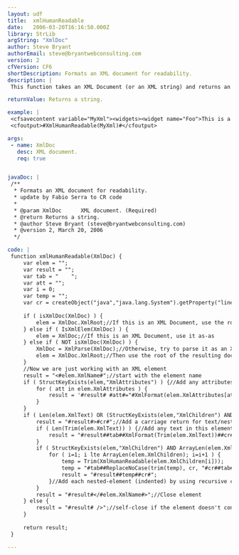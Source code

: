 ```yaml
---
layout: udf
title:  xmlHumanReadable
date:   2006-03-20T16:16:50.000Z
library: StrLib
argString: "XmlDoc"
author: Steve Bryant
authorEmail: steve@bryantwebconsulting.com
version: 2
cfVersion: CF6
shortDescription: Formats an XML document for readability.
description: |
 This function takes an XML Document (or an XML string) and returns an XML string formatted for readability.

returnValue: Returns a string.

example: |
 <cfsavecontent variable="MyXml"><widgets><widget name="Foo">This is a note<part name="Push &amp; Pull" type="tool">Blah</part><part name="Turn" type="gear"/></widget></widgets></cfsavecontent>
 <cfoutput>#XmlHumanReadable(MyXml)#</cfoutput>

args:
 - name: XmlDoc
   desc: XML document.
   req: true


javaDoc: |
 /**
  * Formats an XML document for readability.
  * update by Fabio Serra to CR code
  * 
  * @param XmlDoc      XML document. (Required)
  * @return Returns a string. 
  * @author Steve Bryant (steve@bryantwebconsulting.com) 
  * @version 2, March 20, 2006 
  */

code: |
 function xmlHumanReadable(XmlDoc) {
     var elem = "";
     var result = "";
     var tab = "    ";
     var att = "";
     var i = 0;
     var temp = "";
     var cr = createObject("java","java.lang.System").getProperty("line.separator");
     
     if ( isXmlDoc(XmlDoc) ) {
         elem = XmlDoc.XmlRoot;//If this is an XML Document, use the root element
     } else if ( IsXmlElem(XmlDoc) ) {
         elem = XmlDoc;//If this is an XML Document, use it as-as
     } else if ( NOT isXmlDoc(XmlDoc) ) {
         XmlDoc = XmlParse(XmlDoc);//Otherwise, try to parse it as an XML string
         elem = XmlDoc.XmlRoot;//Then use the root of the resulting document
     }
     //Now we are just working with an XML element
     result = "<#elem.XmlName#";//start with the element name
     if ( StructKeyExists(elem,"XmlAttributes") ) {//Add any attributes
         for ( att in elem.XmlAttributes ) {
             result = '#result# #att#="#XmlFormat(elem.XmlAttributes[att])#"';
         }
     }
     if ( Len(elem.XmlText) OR (StructKeyExists(elem,"XmlChildren") AND ArrayLen(elem.XmlChildren)) ) {
         result = "#result#>#cr#";//Add a carriage return for text/nested elements
         if ( Len(Trim(elem.XmlText)) ) {//Add any text in this element
             result = "#result##tab##XmlFormat(Trim(elem.XmlText))##cr#";
         }
         if ( StructKeyExists(elem,"XmlChildren") AND ArrayLen(elem.XmlChildren) ) {
             for ( i=1; i lte ArrayLen(elem.XmlChildren); i=i+1 ) {
                 temp = Trim(XmlHumanReadable(elem.XmlChildren[i]));
                 temp = "#tab##ReplaceNoCase(trim(temp), cr, "#cr##tab#", "ALL")#";//indent
                 result = "#result##temp##cr#";
             }//Add each nested-element (indented) by using recursive call
         }
         result = "#result#</#elem.XmlName#>";//Close element
     } else {
         result = "#result# />";//self-close if the element doesn't contain anything
     }
     
     return result;
 }

---
```



